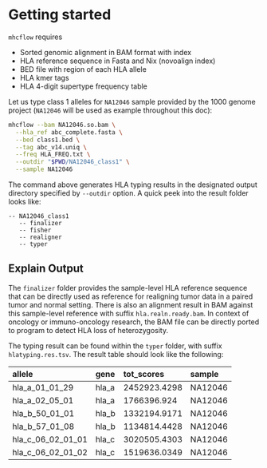 # Getting started

`mhcflow` requires

- Sorted genomic alignment in BAM format with index
- HLA reference sequence in Fasta and Nix (novoalign index)
- BED file with region of each HLA allele
- HLA kmer tags
- HLA 4-digit supertype frequency table

Let us type class 1 alleles for `NA12046` sample provided by the 1000
genome project (`NA12046` will be used as example throughout this doc):

``` bash
mhcflow --bam NA12046.so.bam \
  --hla_ref abc_complete.fasta \
  --bed class1.bed \
  --tag abc_v14.uniq \
  --freq HLA_FREQ.txt \
  --outdir "$PWD/NA12046_class1" \
  --sample NA12046
```

The command above generates HLA typing results in the designated output
directory specified by `--outdir` option. A quick peek into the result
folder looks like:

``` text
-- NA12046_class1
   -- finalizer
   -- fisher
   -- realigner
   -- typer
```

## Explain Output

The `finalizer` folder provides the sample-level HLA reference sequence that
can be directly used as reference for realigning tumor data in a paired tumor
and normal setting. There is also an alignment result in BAM against this
sample-level reference with suffix `hla.realn.ready.bam`. In context of oncology
or immuno-oncology research, the BAM file can be directly ported to program to
detect HLA loss of heterozygosity.

The typing result can be found within the `typer` folder, with suffix
`hlatyping.res.tsv`. The result table should look like the following:

| allele           | gene     | tot_scores   | sample   |
| :--------------- | :------- | :----------- | :------- |
| hla_a_01_01_29   | hla_a    | 2452923.4298 | NA12046  |
| hla_a_02_05_01   | hla_a    | 1766396.924  | NA12046  |
| hla_b_50_01_01   | hla_b    | 1332194.9171 | NA12046  |
| hla_b_57_01_08   | hla_b    | 1134814.4428 | NA12046  |
| hla_c_06_02_01_01| hla_c    | 3020505.4303 | NA12046  |
| hla_c_06_02_01_02| hla_c    | 1519636.0349 | NA12046  |
